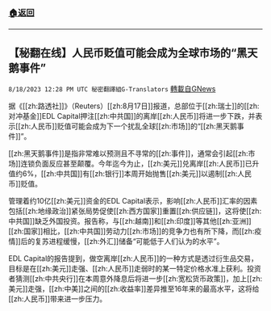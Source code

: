 ###  [:house:返回](README.md)
---


## 【秘翻在线】人民币贬值可能会成为全球市场的“黑天鹅事件”
`8/18/2023 12:28 PM UTC 秘密翻譯組G-Translators` [轉載自GNews](https://gnews.org/articles/1567280)

据《[[zh:路透社]]》（Reuters）[[zh:8月17日]]报道，总部位于[[zh:瑞士]]的[[zh:对冲基金]]EDL Capital押注[[zh:中共国]]的离岸[[zh:人民币]]将进一步下跌，并表示[[zh:人民币]]贬值可能会成为下一个扰乱全球[[zh:市场]]的“[[zh:黑天鹅事件]]”。

[[zh:黑天鹅事件]]是指非常难以预测且不寻常的[[zh:事件]]，通常会引起[[zh:市场]]连锁负面反应甚至颠覆。今年迄今为止，[[zh:美元]]兑离岸[[zh:人民币]]已升值约6%，[[zh:中共国]]有[[zh:银行]]本周开始抛售[[zh:美元]]以遏制[[zh:人民币]]贬值。

管理着约10亿[[zh:美元]]资金的EDL Capital表示，影响[[zh:人民币]]汇率的因素包括[[zh:地缘政治]]紧张局势促使[[zh:西方国家]]重置[[zh:供应链]]，这将使[[zh:中共国]]缺乏外国投资。报告称，与[[zh:越南]]和[[zh:印度]]等其他[[zh:亚洲]][[zh:国家]]相比，[[zh:中共国]]劳动力[[zh:市场]]的竞争力也有所下降，而[[zh:疫情]]后的复苏进程缓慢，[[zh:外汇]]储备“可能低于人们认为的水平”。

EDL Capital的报告提到，做空离岸[[zh:人民币]]的一种方式是透过衍生品交易，目标是在[[zh:美元]]走强、[[zh:人民币]]走弱时的某一特定价格水准上获利。投资者猜测[[zh:中共央行]]在本周意外降息后将进一步[[zh:宽松货币政策]]，加上[[zh:美元]]走强，[[zh:中美]]之间的[[zh:收益率]]差异推至16年来的最高水平，这将给[[zh:人民币]]带来进一步压力。
